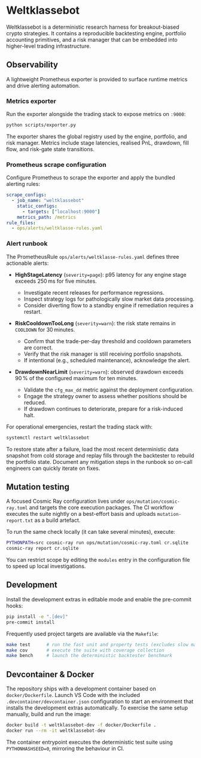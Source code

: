 # Weltklassebot

Weltklassebot is a deterministic research harness for breakout-biased crypto strategies.
It contains a reproducible backtesting engine, portfolio accounting primitives, and a
risk manager that can be embedded into higher-level trading infrastructure.

## Observability

A lightweight Prometheus exporter is provided to surface runtime metrics and drive
alerting automation.

### Metrics exporter

Run the exporter alongside the trading stack to expose metrics on `:9000`:

```bash
python scripts/exporter.py
```

The exporter shares the global registry used by the engine, portfolio, and risk
manager. Metrics include stage latencies, realised PnL, drawdown, fill flow, and
risk-gate state transitions.

### Prometheus scrape configuration

Configure Prometheus to scrape the exporter and apply the bundled alerting rules:

```yaml
scrape_configs:
  - job_name: "weltklassebot"
    static_configs:
      - targets: ["localhost:9000"]
    metrics_path: /metrics
rule_files:
  - ops/alerts/weltklasse-rules.yaml
```

### Alert runbook

The PrometheusRule `ops/alerts/weltklasse-rules.yaml` defines three actionable alerts:

- **HighStageLatency** (`severity=page`): p95 latency for any engine stage exceeds
  250 ms for five minutes.
  - Investigate recent releases for performance regressions.
  - Inspect strategy logs for pathologically slow market data processing.
  - Consider diverting flow to a standby engine if remediation requires a restart.

- **RiskCooldownTooLong** (`severity=warn`): the risk state remains in `COOLDOWN`
  for 30 minutes.
  - Confirm that the trade-per-day threshold and cooldown parameters are correct.
  - Verify that the risk manager is still receiving portfolio snapshots.
  - If intentional (e.g., scheduled maintenance), acknowledge the alert.

- **DrawdownNearLimit** (`severity=warn`): observed drawdown exceeds 90 % of the
  configured maximum for ten minutes.
  - Validate the `cfg_max_dd` metric against the deployment configuration.
  - Engage the strategy owner to assess whether positions should be reduced.
  - If drawdown continues to deteriorate, prepare for a risk-induced halt.

For operational emergencies, restart the trading stack with:

```bash
systemctl restart weltklassebot
```

To restore state after a failure, load the most recent deterministic data snapshot
from cold storage and replay fills through the backtester to rebuild the portfolio
state. Document any mitigation steps in the runbook so on-call engineers can
quickly iterate on fixes.

## Mutation testing

A focused Cosmic Ray configuration lives under `ops/mutation/cosmic-ray.toml` and
targets the core execution packages. The CI workflow executes the suite nightly
on a best-effort basis and uploads `mutation-report.txt` as a build artefact.

To run the same check locally (it can take several minutes), execute:

```bash
PYTHONPATH=src cosmic-ray run ops/mutation/cosmic-ray.toml cr.sqlite
cosmic-ray report cr.sqlite
```

You can restrict scope by editing the `modules` entry in the configuration file
to speed up local investigations.

## Development

Install the development extras in editable mode and enable the pre-commit hooks:

```bash
pip install -e ".[dev]"
pre-commit install
```

Frequently used project targets are available via the `Makefile`:

```bash
make test      # run the fast unit and property tests (excludes slow markers)
make cov       # execute the suite with coverage collection
make bench     # launch the deterministic backtester benchmark
```

## Devcontainer & Docker

The repository ships with a development container based on `docker/Dockerfile`.
Launch VS Code with the included `.devcontainer/devcontainer.json` configuration
to start an environment that installs the development extras automatically. To
exercise the same setup manually, build and run the image:

```bash
docker build -t weltklassebot-dev -f docker/Dockerfile .
docker run --rm -it weltklassebot-dev
```

The container entrypoint executes the deterministic test suite using
`PYTHONHASHSEED=0`, mirroring the behaviour in CI.
